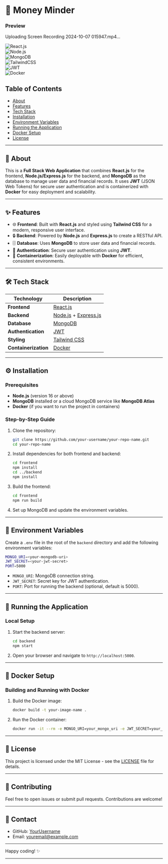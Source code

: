 # 💸 **Money Minder**  

### Preview



Uploading Screen Recording 2024-10-07 015947.mp4…



![React.js](https://img.shields.io/badge/frontend-reactjs-blue?logo=react)  
![Node.js](https://img.shields.io/badge/backend-nodejs-green?logo=nodedotjs)  
![MongoDB](https://img.shields.io/badge/database-mongodb-brightgreen?logo=mongodb)  
![TailwindCSS](https://img.shields.io/badge/ui-tailwindcss-blue?logo=tailwindcss)  
![JWT](https://img.shields.io/badge/authentication-jwt-orange?logo=jsonwebtokens)  
![Docker](https://img.shields.io/badge/containerization-docker-blue?logo=docker)

## Table of Contents
- [About](#about)
- [Features](#features)
- [Tech Stack](#tech-stack)
- [Installation](#installation)
- [Environment Variables](#environment-variables)
- [Running the Application](#running-the-application)
- [Docker Setup](#docker-setup)
- [License](#license)

---

## 📝 **About**
This is a **Full Stack Web Application** that combines **React.js** for the frontend, **Node.js/Express.js** for the backend, and **MongoDB** as the database to manage user data and financial records. It uses **JWT** (JSON Web Tokens) for secure user authentication and is containerized with **Docker** for easy deployment and scalability.

---

## ✨ **Features**
- 🌐 **Frontend**: Built with **React.js** and styled using **Tailwind CSS** for a modern, responsive user interface.
- 🔒 **Backend**: Powered by **Node.js** and **Express.js** to create a RESTful API.
- 🗄️ **Database**: Uses **MongoDB** to store user data and financial records.
- 🔐 **Authentication**: Secure user authentication using **JWT**.
- 🐳 **Containerization**: Easily deployable with **Docker** for efficient, consistent environments.
  
---

## 🛠️ **Tech Stack**
| Technology       | Description                              |
|------------------|------------------------------------------|
| **Frontend**     | [React.js](https://reactjs.org)          |
| **Backend**      | [Node.js](https://nodejs.org) + [Express.js](https://expressjs.com) |
| **Database**     | [MongoDB](https://www.mongodb.com)       |
| **Authentication** | [JWT](https://jwt.io)                   |
| **Styling**      | [Tailwind CSS](https://tailwindcss.com)  |
| **Containerization** | [Docker](https://www.docker.com)       |

---

## ⚙️ **Installation**

### Prerequisites
- **Node.js** (version 16 or above)
- **MongoDB** installed or a cloud MongoDB service like **MongoDB Atlas**
- **Docker** (if you want to run the project in containers)

### Step-by-Step Guide
1. Clone the repository:
   ```bash
   git clone https://github.com/your-username/your-repo-name.git
   cd your-repo-name
   ```

2. Install dependencies for both frontend and backend:
   ```bash
   cd frontend
   npm install
   cd ../backend
   npm install
   ```

3. Build the frontend:
   ```bash
   cd frontend
   npm run build
   ```

4. Set up MongoDB and update the environment variables.

---

## 🔑 **Environment Variables**

Create a `.env` file in the root of the `backend` directory and add the following environment variables:

```bash
MONGO_URI=<your-mongodb-uri>
JWT_SECRET=<your-jwt-secret>
PORT=5000
```

- `MONGO_URI`: MongoDB connection string.
- `JWT_SECRET`: Secret key for JWT authentication.
- `PORT`: Port for running the backend (optional, default is 5000).

---

## 🚀 **Running the Application**

### Local Setup

1. Start the backend server:
   ```bash
   cd backend
   npm start
   ```

2. Open your browser and navigate to `http://localhost:5000`.

---

## 🐳 **Docker Setup**

### Building and Running with Docker

1. Build the Docker image:
   ```bash
   docker build -t your-image-name .
   ```

2. Run the Docker container:
   ```bash
   docker run -it --rm -e MONGO_URI=your_mongo_uri -e JWT_SECRET=your_jwt_secret -p 5000:5000 your-image-name
   ```

---

## 📜 **License**
This project is licensed under the MIT License - see the [LICENSE](LICENSE) file for details.

---

## 🤝 **Contributing**
Feel free to open issues or submit pull requests. Contributions are welcome!

---

## 🎉 **Contact**
- GitHub: [YourUsername](https://github.com/your-username)
- Email: [youremail@example.com](mailto:youremail@example.com)

---

Happy coding! ✨

---
